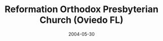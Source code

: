---
date: &id001 2004-05-30
end_date: null
location:
  address: 1231 Reformation Drive
  city: Oviedo
  state: FL
minister:
- end: 2004-05-30
  name: Eric Watkins
  start: 2003-01-01
  type: Organizing Pastor
- end: 2008-01-01
  name: Eric Watkins
  start: 2004-01-01
  type: Pastor
- end: null
  name: Stephen Oharek
  start: 2008-01-01
  type: Pastor
- end: null
  name: David Chilton
  start: 2004-01-01
  type: Associate Pastor
ministers:
- Eric Watkins
- Eric Watkins
- Stephen Oharek
- David Chilton
name: Reformation Orthodox Presbyterian Church
names:
- end: 2004-05-30
  name: Reformation Orthodox Presbyterian mission work
  start: 2003-09-07
- end: null
  name: Reformation Orthodox Presbyterian Church
  start: 2004-05-30
origination_date: *id001
raw_data: "FLORIDA  Oviedo\nReformation Orthodox Presbyterian mission work (September\
  \ 7, 2003\u2013May 30, 2004)\nReformation Orthodox Presbyterian Church  (May 30,\
  \ 2004\u2013 )\nMeeting at Reformed Theological Seminary, 1231 Reformation Drive\n\
  Org. Pastor: Eric Watkins, 2003\u20134\nPastors: Eric Watkins, 2004\u20138\nStephen\
  \ Oharek, 2008\u2013\nAssoc. Pastor: David Chilton, 2004\u2013"
states:
- FL
status:
  active: true
  end_date: null
  reason: null
  received_from: null
  withdrawal_to: null
title: Reformation Orthodox Presbyterian Church (Oviedo FL)
year_established:
- 2004

---